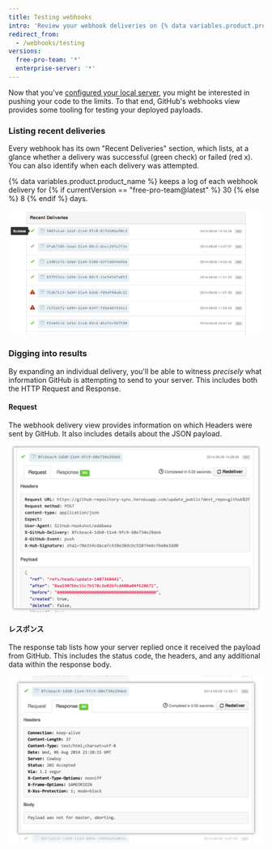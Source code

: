 ```yaml
---
title: Testing webhooks
intro: 'Review your webhook deliveries on {% data variables.product.prodname_dotcom %}, including the HTTP Request and payload as well as the response.'
redirect_from:
  - /webhooks/testing
versions:
  free-pro-team: '*'
  enterprise-server: '*'
---
```



Now that you've [configured your local server](/webhooks/configuring/), you might be interested in pushing your code to the limits. To that end, GitHub's webhooks view provides some tooling for testing your deployed payloads.

### Listing recent deliveries

Every webhook has its own "Recent Deliveries" section, which lists, at a glance whether a delivery was successful (green check) or failed (red x). You can also identify when each delivery was attempted.

{% data variables.product.product_name %} keeps a log of each webhook delivery for {% if currentVersion == "free-pro-team@latest" %} 30 {% else %} 8 {% endif %} days.

![[Recent Deliveries] ビュー](/assets/images/webhooks_recent_deliveries.png)

### Digging into results

By expanding an individual delivery, you'll be able to witness *precisely* what information GitHub is attempting to send to your server. This includes both the HTTP Request and Response.

#### Request

The webhook delivery view provides information on which Headers were sent by GitHub. It also includes details about the JSON payload.

![Viewing a payload request](/assets/images/payload_request_tab.png)

#### レスポンス

The response tab lists how your server replied once it received the payload from GitHub. This includes the status code, the headers, and any additional data within the response body.

![ペイロードレスポンスの表示](/assets/images/payload_response_tab.png)
